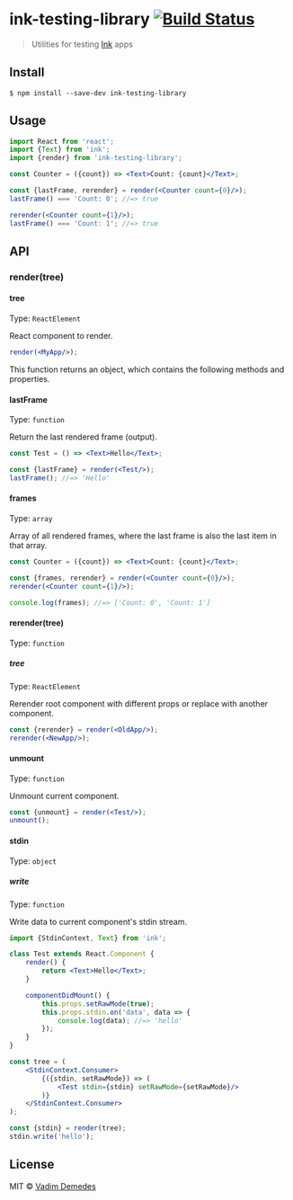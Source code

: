 # ink-testing-library [![Build Status](https://travis-ci.com/vadimdemedes/ink-testing-library.svg?branch=master)](https://travis-ci.com/vadimdemedes/ink-testing-library)

> Utilities for testing [Ink](https://github.com/vadimdemedes/ink) apps


## Install

```
$ npm install --save-dev ink-testing-library
```


## Usage

```jsx
import React from 'react';
import {Text} from 'ink';
import {render} from 'ink-testing-library';

const Counter = ({count}) => <Text>Count: {count}</Text>;

const {lastFrame, rerender} = render(<Counter count={0}/>);
lastFrame() === 'Count: 0'; //=> true

rerender(<Counter count={1}/>);
lastFrame() === 'Count: 1'; //=> true
```


## API

### render(tree)

#### tree

Type: `ReactElement`

React component to render.

```jsx
render(<MyApp/>);
```

This function returns an object, which contains the following methods and properties.

#### lastFrame

Type: `function`

Return the last rendered frame (output).

```jsx
const Test = () => <Text>Hello</Text>;

const {lastFrame} = render(<Test/>);
lastFrame(); //=> 'Hello'
```

#### frames

Type: `array`

Array of all rendered frames, where the last frame is also the last item in that array.

```jsx
const Counter = ({count}) => <Text>Count: {count}</Text>;

const {frames, rerender} = render(<Counter count={0}/>);
rerender(<Counter count={1}/>);

console.log(frames); //=> ['Count: 0', 'Count: 1']
```

#### rerender(tree)

Type: `function`

##### tree

Type: `ReactElement`

Rerender root component with different props or replace with another component.

```jsx
const {rerender} = render(<OldApp/>);
rerender(<NewApp/>);
```

#### unmount

Type: `function`

Unmount current component.

```jsx
const {unmount} = render(<Test/>);
unmount();
```

#### stdin

Type: `object`

##### write

Type: `function`

Write data to current component's stdin stream.

```jsx
import {StdinContext, Text} from 'ink';

class Test extends React.Component {
	render() {
		return <Text>Hello</Text>;
	}

	componentDidMount() {
		this.props.setRawMode(true);
		this.props.stdin.on('data', data => {
			console.log(data); //=> 'hello'
		});
	}
}

const tree = (
	<StdinContext.Consumer>
		{({stdin, setRawMode}) => (
			<Test stdin={stdin} setRawMode={setRawMode}/>
		)}
	</StdinContext.Consumer>
);

const {stdin} = render(tree);
stdin.write('hello');
```


## License

MIT © [Vadim Demedes](https://github.com/vadimdemedes/ink-testing-library)
